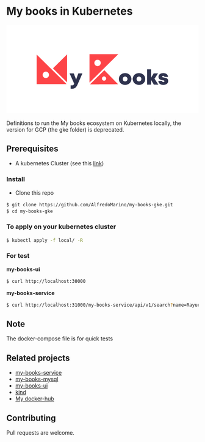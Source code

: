 # My books in Kubernetes

![my-books-image](doc/my_books_logo.png)

Definitions to run the My books ecosystem on Kubernetes locally, the version for GCP (the gke folder) is deprecated.

## Prerequisites

- A kubernetes Cluster (see this [link](https://github.com/AlfredoMarino/kind))

### Install

- Clone this repo
```sh
$ git clone https://github.com/AlfredoMarino/my-books-gke.git
$ cd my-books-gke
```

### To apply on your kubernetes cluster

```sh
$ kubectl apply -f local/ -R
```

### For test

**my-books-ui**
```sh
$ curl http://localhost:30000
```

**my-books-service**
```sh
$ curl http://localhost:31000/my-books-service/api/v1/search?name=Rayuela
```

## Note

The docker-compose file is for quick tests

## Related projects

+ [my-books-service](https://github.com/AlfredoMarino/my-books-service)
+ [my-books-mysql](https://github.com/AlfredoMarino/my-books-mysql)
+ [my-books-ui](https://github.com/AlfredoMarino/my-books-ui)
+ [kind](https://github.com/AlfredoMarino/kind)
+ [My docker-hub](https://hub.docker.com/u/aamv)

## Contributing

Pull requests are welcome.